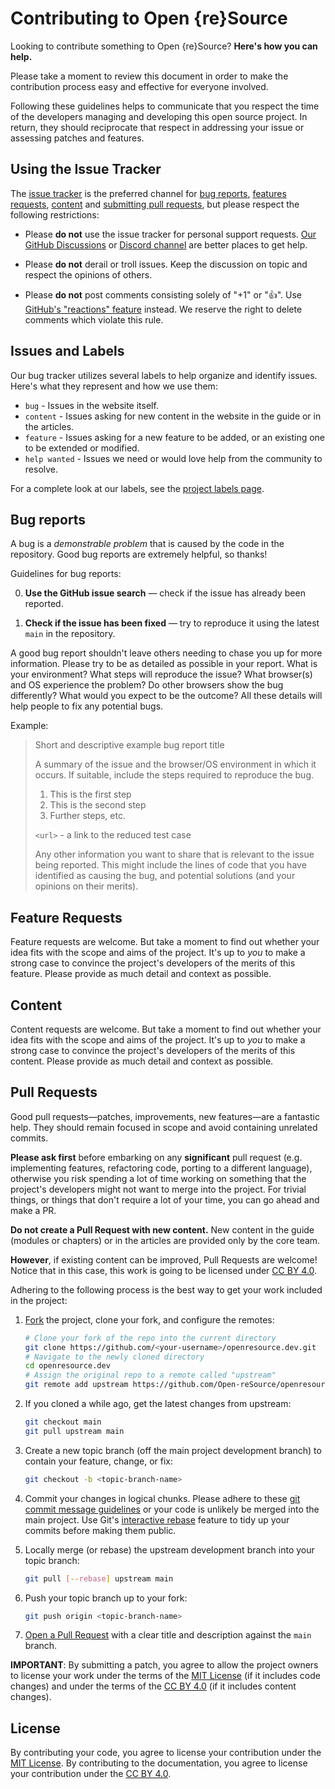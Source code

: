 # Contributing to Open {re}Source

Looking to contribute something to Open {re}Source? **Here's how you can help.**

Please take a moment to review this document in order to make the contribution process easy and effective for everyone involved.

Following these guidelines helps to communicate that you respect the time of the developers managing and developing this open source project. In return, they should reciprocate that respect in addressing your issue or assessing patches and features.


## Using the Issue Tracker

The [issue tracker](https://github.com/Open-reSource/openresource.dev/issues) is the preferred channel for [bug reports](#bug-reports), [features requests](#feature-requests), [content](#content) and [submitting pull requests](#pull-requests), but please respect the following restrictions:

- Please **do not** use the issue tracker for personal support requests. [Our GitHub Discussions](https://github.com/orgs/Open-reSource/discussions) or [Discord channel](/README.md#community) are better places to get help.

- Please **do not** derail or troll issues. Keep the discussion on topic and respect the opinions of others.

- Please **do not** post comments consisting solely of "+1" or ":thumbsup:". Use [GitHub's "reactions" feature](https://blog.github.com/2016-03-10-add-reactions-to-pull-requests-issues-and-comments/) instead. We reserve the right to delete comments which violate this rule.

## Issues and Labels

Our bug tracker utilizes several labels to help organize and identify issues. Here's what they represent and how we use them:

- `bug` - Issues in the website itself.
- `content` - Issues asking for new content in the website in the guide or in the articles.
- `feature` - Issues asking for a new feature to be added, or an existing one to be extended or modified.
- `help wanted` - Issues we need or would love help from the community to resolve.

For a complete look at our labels, see the [project labels page](https://github.com/Open-reSource/openresource.dev/labels).

## Bug reports

A bug is a _demonstrable problem_ that is caused by the code in the repository. Good bug reports are extremely helpful, so thanks!

Guidelines for bug reports:

0. **Use the GitHub issue search** &mdash; check if the issue has already been reported.

1. **Check if the issue has been fixed** &mdash; try to reproduce it using the latest `main` in the repository.

A good bug report shouldn't leave others needing to chase you up for more information. Please try to be as detailed as possible in your report. What is your environment? What steps will reproduce the issue? What browser(s) and OS experience the problem? Do other browsers show the bug differently? What would you expect to be the outcome? All these details will help people to fix any potential bugs.

Example:

> Short and descriptive example bug report title
>
> A summary of the issue and the browser/OS environment in which it occurs. If
> suitable, include the steps required to reproduce the bug.
>
> 1. This is the first step
> 2. This is the second step
> 3. Further steps, etc.
>
> `<url>` - a link to the reduced test case
>
> Any other information you want to share that is relevant to the issue being
> reported. This might include the lines of code that you have identified as
> causing the bug, and potential solutions (and your opinions on their
> merits).

## Feature Requests

Feature requests are welcome. But take a moment to find out whether your idea fits with the scope and aims of the project. It's up to _you_ to make a strong case to convince the project's developers of the merits of this feature. Please provide as much detail and context as possible.

## Content

Content requests are welcome. But take a moment to find out whether your idea fits with the scope and aims of the project. It's up to _you_ to make a strong case to convince the project's developers of the merits of this content. Please provide as much detail and context as possible.

## Pull Requests

Good pull requests—patches, improvements, new features—are a fantastic help. They should remain focused in scope and avoid containing unrelated commits.

**Please ask first** before embarking on any **significant** pull request (e.g. implementing features, refactoring code, porting to a different language), otherwise you risk spending a lot of time working on something that the project's developers might not want to merge into the project. For trivial things, or things that don't require a lot of your time, you can go ahead and make a PR.

**Do not create a Pull Request with new content.** New content in the guide (modules or chapters) or in the articles are provided only by the core team.

**However**, if existing content can be improved, Pull Requests are welcome! Notice that in this case, this work is going to be licensed under [CC BY 4.0](https://creativecommons.org/licenses/by/4.0/).

Adhering to the following process is the best way to get your work
included in the project:

1. [Fork](https://help.github.com/articles/fork-a-repo/) the project, clone your fork,
   and configure the remotes:

   ```bash
   # Clone your fork of the repo into the current directory
   git clone https://github.com/<your-username>/openresource.dev.git
   # Navigate to the newly cloned directory
   cd openresource.dev
   # Assign the original repo to a remote called "upstream"
   git remote add upstream https://github.com/Open-reSource/openresource.dev.git
   ```

2. If you cloned a while ago, get the latest changes from upstream:

   ```bash
   git checkout main
   git pull upstream main
   ```

3. Create a new topic branch (off the main project development branch) to contain your feature, change, or fix:

   ```bash
   git checkout -b <topic-branch-name>
   ```

4. Commit your changes in logical chunks. Please adhere to these [git commit message guidelines](https://tbaggery.com/2008/04/19/a-note-about-git-commit-messages.html)
   or your code is unlikely be merged into the main project. Use Git's [interactive rebase](https://help.github.com/articles/about-git-rebase/) feature to tidy up your commits before making them public.

5. Locally merge (or rebase) the upstream development branch into your topic branch:

   ```bash
   git pull [--rebase] upstream main
   ```

6. Push your topic branch up to your fork:

   ```bash
   git push origin <topic-branch-name>
   ```

7. [Open a Pull Request](https://help.github.com/articles/about-pull-requests/) with a clear title and description against the `main` branch.

**IMPORTANT**: By submitting a patch, you agree to allow the project owners to license your work under the terms of the [MIT License](../LICENSE) (if it includes code changes) and under the terms of the [CC BY 4.0](https://creativecommons.org/licenses/by/4.0/) (if it includes content changes).

## License

By contributing your code, you agree to license your contribution under the [MIT License](../LICENSE).
By contributing to the documentation, you agree to license your contribution under the [CC BY 4.0](https://creativecommons.org/licenses/by/4.0/).
